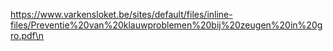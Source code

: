 https://www.varkensloket.be/sites/default/files/inline-files/Preventie%20van%20klauwproblemen%20bij%20zeugen%20in%20gro.pdf\n